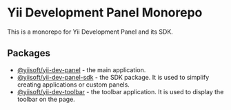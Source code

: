 # Yii Development Panel Monorepo

This is a monorepo for Yii Development Panel and its SDK.

## Packages

- [@yiisoft/yii-dev-panel](packages/yii-dev-panel/README.md) - the main application.
- [@yiisoft/yii-dev-panel-sdk](packages/yii-dev-panel-sdk/README.md) - the SDK package. It is used to simplify creating applications or custom panels.
- [@yiisoft/yii-dev-toolbar](packages/yii-dev-toolbar/README.md) - the toolbar application. It is used to display the toolbar on the page.

